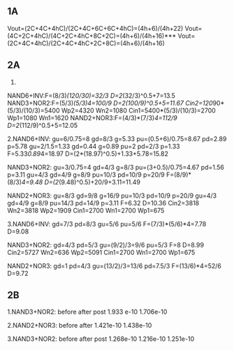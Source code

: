 ## 1A

Vout=(2C+4C+4hC)/(2C+4C+6C+6C+4hC)=(4h+6)/(4h+22)
Vout=(4C+2C+4hC)/(4C+2C+4hC+8C+2C)=(4h+6)/(4h+16)***
Vout=(2C+4C+4hC)/(2C+4C+4hC+2C+8C)=(4h+6)/(4h+16)

## 2A

1.
NAND6+INV:F=(8/3)*(120/30)=32/3
	  D=2*(32/3)^0.5+7=13.5
NAND3+NOR2:F=(5/3)*(5/3)*4=100/9
	  D=2*(100/9)^0.5+5=11.67
	  Cin2=120*90*(5/3)/(10/3)=5400
	  Wp2=4320
	  Wn2=1080
	  Cin1=5400*(5/3)/(10/3)=2700
	  Wp1=1080
	  Wn1=1620
NAND2+NOR3:F=(4/3)*(7/3)*4=112/9
	  D=2*(112/9)^0.5+5=12.05

2.NAND6+INV:
gu=6/0.75=8 gd=8/3 g=5.33
pu=(0.5+6)/0.75=8.67 pd=2.89 p=5.78
gu=2/1.5=1.33 gd=0.44 g=0.89
pu=2 pd=2/3 p=1.33
F=5.33*0.89*4=18.97
D=(2*(18.97)^0.5)+1.33+5.78=15.82

NAND3+NOR2:
gu=3/0.75=4 gd=4/3 g=8/3
pu=(3+0.5)/0.75=4.67 pd=1.56 p=3.11
gu=4/3 gd=4/9 g=8/9
pu=10/3 pd=10/9 p=20/9
F=(8/9)*(8/3)*4=9.48
D=(2*(9.48)^0.5)+20/9+3.11=11.49

NAND2+NOR3:
gu=8/3 gd=9/8 g=16/9
pu=10/3 pd=10/9 p=20/9
gu=4/3 gd=4/9 g=8/9
pu=14/3 pd=14/9 p=3.11
F=6.32
D=10.36
Cin2=3818
Wn2=3818
Wp2=1909
Cin1=2700
Wn1=2700
Wp1=675

3.NAND6+INV:
gd=7/3 pd=8/3
gu=5/6 pu=5/6
F=(7/3)*(5/6)*4=7.78
D=9.08

NAND3+NOR2:
gd=4/3 pd=5/3
gu=(9/2)/3=9/6 pu=5/3
F=8
D=8.99
Cin2=5727
Wn2=636
Wp2=5091
Cin1=2700
Wn1=2700
Wp1=675

NAND2+NOR3:
gd=1 pd=4/3
gu=(13/2)/3=13/6 pd=7.5/3
F=(13/6)*4=52/6
D=9.72

## 2B

1.NAND3+NOR2:
before       after      post
1.933 e-10  1.706e-10 

2.NAND2+NOR3:
before     after
1.421e-10 1.438e-10

3.NAND3+NOR2:
before        after      post
1.268e-10     1.216e-10 1.251e-10

